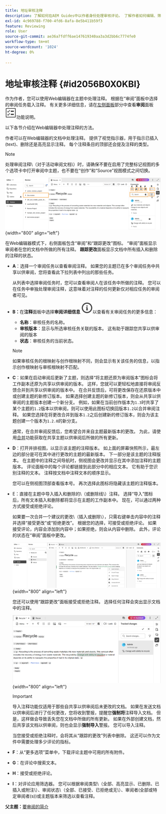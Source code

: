 ```yaml
---
title: 地址审核注释
description: 了解如何在AEM Guides中以作者身份处理审核评论。 了解作者如何编辑、筛选、接受或拒绝文档中的评论。
exl-id: 4c969788-f700-4fd6-8afa-8e5b411b59f3
feature: Reviewing
role: User
source-git-commit: ae36a7fdff6ae147619340aa3a3d2bb6c7774fe0
workflow-type: tm+mt
source-wordcount: '1024'
ht-degree: 0%

---
```


# 地址审核注释 {#id2056B0X0KBI}


作为作者，您可以使用Web编辑器在主题中处理注释。 根据在“审阅”面板中选择的审阅任务载入注释。 有关更多详细信息，请在[左侧面板](../user-guide/web-editor-features.md#id2051EA0M0HS)部分中查看&#x200B;**审阅**&#x200B;面板![](images/active-review-tasklist-icon.svg)功能说明。

以下各节介绍在Web编辑器中处理注释的方法。

作者可以在Web编辑器的文档中处理注释。 提供了视觉指示器，用于指示已插入\(text\)、删除还是高亮显示注释。 每个注释条目的顶部还会提及注释的类型。

>[!NOTE]
>
> 处理审阅注释\（对于活动审阅文档\）时，请确保不要在启用了完整标记视图的多个选项卡中打开审阅中主题，也不要在“创作”和“Source”视图模式之间切换。

![](images/comments-page-web-editor_cs-new.png){width="800" align="left"}

在Web编辑器模式下，右侧面板包含“审阅”和“跟踪更改”图标。 “审阅”面板显示审阅者在您的文档中所做的所有注释。 **跟踪更改**&#x200B;面板显示文档中所有插入和删除的注释的状态。

- **A**：选择一个审阅任务以查看审阅注释。 如果您的主题已在多个审阅任务中共享以供审阅，您将查看此下拉列表中列出的那些任务。

  从列表中选择审阅任务时，您可以查看审阅人在该任务中所做的注释。 您可以在任务中单独处理审阅注释，这意味着对注释的任何更新仅对相应任务的审阅者可见。

- **B：**&#x200B;在&#x200B;**注释**&#x200B;面板中选择&#x200B;**审阅详细信息** ![](images/active-review-info-icon.svg)以查看有关审阅任务的更多信息：

   - **名称**：审核任务的名称。
   - **审核版本**：显示与所选审核任务关联的版本。 这有助于跟踪您共享以供审阅的版本
   - **状态**：审核任务的当前状态。

  >[!NOTE]
  >
  > 如果审核任务的根映射与创作根映射不同，则会显示有关该任务的信息，以指示创作根映射与审核根映射不匹配。

- **C**：如果在启动审阅后更新了主题，则选择“将主题还原为审阅版本”图标会将工作副本还原为共享以供审阅的版本。 这样，您就可以更轻松地直接将审阅反馈合并到共享以供审阅的版本中。 在合并反馈后，可将更改保存在还原版本中或创建主题的新修订版本。 如果选择创建主题的新修订版本，则会从共享以供审阅的主题版本创建一个新分支。 例如，如果在当前创作版本为`1.3`时共享了某个主题的`1.2`版本以供审阅，则可以使用此图标切换回版本`1.2`以合并审阅注释。 如果您选择在将更改合并到版本`1.2`之后创建新的修订版本，则会为该主题创建一个版本为`1.2.0`的新分支。

  通常，在合并审阅反馈后，您希望合并来自主题最新版本的更改。 为此，请使用[合并](web-editor-features.md#id205DF04E0HS)功能获取在共享主题以供审阅后所做的所有更新。

- **D**：打开并排视图，以显示该主题的注释版本。 如上面的屏幕快照所示，最左边的部分是可在其中进行更改的主题的最新版本。 下一部分是该主题的注释版本。 在主题中的注释之间导航时，侧视图会更改并显示在其中添加注释的主题版本。 评论面板中的每个评论都链接到此部分中的相应文本。 它有助于您识别注释的文本。 注释按文档中注释文本的顺序显示。

  您可以在侧视图顶部查看版本号。 再次选择此图标将隐藏该主题的注释版本。

- E：直接在主题中导入插入和删除的\（或删除线\）注释。 选择“导入”图标后，所有文本插入和删除都将显示在主题的工作副本中。 现在，可以通过两种方式接受或拒绝评论。

  如果要一次合并一个建议的更改\（插入或删除\），只需右键单击内容中的注释并选择“接受更改”或“拒绝更改”。 根据您的选择，可接受或拒绝评论。 如果接受评论，内容会添加到内容中；如果拒绝，则会从内容中删除。 此外，评论的状态在“审阅”面板中更改。

  ![](images/import-comment-accept-web-editor_cs-new.png){width="800" align="left"}

  您还可以使用“跟踪更改”面板接受或拒绝注释。 选择任何注释会突出显示文档中的注释。

  ![](images/changes-tab_cs-new.png){width="800" align="left"}

  >[!IMPORTANT]
  >
  > 导入注释功能仅适用于那些自共享以供审阅后未更改的文档。 如果在发送文档以供审阅后进行了任何更改，您将收到警报，提醒您&#x200B;**强制将**&#x200B;注释导入文档。 但是，这样做会导致丢失您在文档中所做的所有更新。 如果在外部创建文档，然后共享该文档以供审阅，则也会显示&#x200B;**强制导入**&#x200B;警报。 您可以导入注释。

  当您接受或拒绝注释时，会将其从“跟踪的更改”列表中删除。 这还可以作为文件中需要处理多少评论的指标。

- **F**：从“更多选项”菜单中，下载评论主题中可用的所有附件。
- **G**：在评论中搜索文本。
- **H**：接受或拒绝评论。

- **I**：对评论应用筛选器。 您可以根据审阅类型\（全部、高亮显示、已删除、已插入或附注\）、审阅状态\（全部、已接受、已拒绝或无\）、审阅者\(全部或特定审阅者\(s\)\)或主题版本来筛选以查看注释。


**父主题：**[&#x200B;要审阅的简介](review.md)
